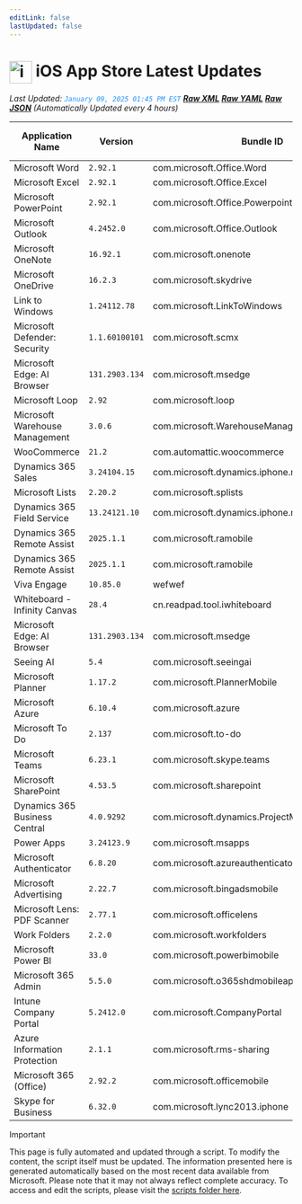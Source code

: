 ```yaml
---
editLink: false
lastUpdated: false
---
```

# <img src="/images/App_Store_logo.png" alt="image" width="40" style="vertical-align: middle; display: inline-block;" /> iOS App Store Latest Updates

<span class="extra-small">_Last Updated: <code style="color : dodgerblue">January 09, 2025 01:45 PM EST</code> [**_Raw XML_**](https://github.com/cocopuff2u/MOFA/blob/main/latest_raw_files/ios_appstore_latest.xml) [**_Raw YAML_**](https://github.com/cocopuff2u/MOFA/blob/main/latest_raw_files/ios_appstore_latest.yaml) [**_Raw JSON_**](https://github.com/cocopuff2u/MOFA/blob/main/latest_raw_files/ios_appstore_latest.json)
 (Automatically Updated every 4 hours)_</span>

| Application Name | Version | Bundle ID | Minimum OS Version | Icon |
|------------------|---------|-----------|-------------------|------|
| Microsoft Word | `2.92.1`| com.microsoft.Office.Word | 17.0 | <img src='https://is1-ssl.mzstatic.com/image/thumb/Purple221/v4/5e/d8/80/5ed880c9-150c-6288-3f39-4407480478dc/AppIcon-0-0-1x_U007epad-0-1-0-0-sRGB-0-0-0-85-220.png/512x512bb.jpg' width='75%' height='75%' /> |
| Microsoft Excel | `2.92.1`| com.microsoft.Office.Excel | 17.0 | <img src='https://is1-ssl.mzstatic.com/image/thumb/Purple211/v4/47/63/a3/4763a384-adef-7b7b-8ac4-175f79ce6161/AppIcon-0-0-1x_U007epad-0-1-0-0-sRGB-0-0-0-85-220.png/512x512bb.jpg' width='75%' height='75%' /> |
| Microsoft PowerPoint | `2.92.1`| com.microsoft.Office.Powerpoint | 17.0 | <img src='https://is1-ssl.mzstatic.com/image/thumb/Purple211/v4/66/93/06/669306e5-e88c-7e5c-714b-e3fe46debaaa/AppIcon-0-0-1x_U007epad-0-1-0-0-sRGB-0-0-0-85-220.png/512x512bb.jpg' width='75%' height='75%' /> |
| Microsoft Outlook | `4.2452.0`| com.microsoft.Office.Outlook | 17.0 | <img src='https://is1-ssl.mzstatic.com/image/thumb/Purple211/v4/12/34/63/1234631a-fb04-023a-e29e-fc5cc8bea231/AppIcon-outlook.prod-0-0-1x_U007epad-0-1-0-0-85-220.png/512x512bb.jpg' width='75%' height='75%' /> |
| Microsoft OneNote | `16.92.1`| com.microsoft.onenote | 17.0 | <img src='https://is1-ssl.mzstatic.com/image/thumb/Purple221/v4/74/f1/66/74f166e6-80b9-33d7-a76a-d9720e4f40a6/AppIcon-0-0-1x_U007epad-0-1-0-sRGB-0-0-0-85-220.png/512x512bb.jpg' width='75%' height='75%' /> |
| Microsoft OneDrive | `16.2.3`| com.microsoft.skydrive | 17.0 | <img src='https://is1-ssl.mzstatic.com/image/thumb/Purple221/v4/97/d8/ee/97d8ee12-bdac-be87-eb1f-ed14e8f2f7ec/AppIcon-0-1x_U007epad-0-1-0-85-220-0.png/512x512bb.jpg' width='75%' height='75%' /> |
| Link to Windows | `1.24112.78`| com.microsoft.LinkToWindows | 16.6 | <img src='https://is1-ssl.mzstatic.com/image/thumb/Purple211/v4/21/6f/67/216f6735-f10b-c9bb-94cc-ee4e5a394e64/AppIcon-0-1x_U007ephone-0-0-85-220-0.png/512x512bb.jpg' width='75%' height='75%' /> |
| Microsoft Defender: Security | `1.1.60100101`| com.microsoft.scmx | 15.0 | <img src='https://is1-ssl.mzstatic.com/image/thumb/Purple221/v4/71/af/27/71af2765-64b9-d792-5bbf-e910e3956d65/AppIcon-0-1x_U007emarketing-0-7-0-85-220-0.png/512x512bb.jpg' width='75%' height='75%' /> |
| Microsoft Edge: AI Browser | `131.2903.134`| com.microsoft.msedge | 16.0 | <img src='https://is1-ssl.mzstatic.com/image/thumb/Purple211/v4/7c/dd/41/7cdd412d-e868-ebb7-9e6f-e5839092134a/AppIcon-0-1x_U007epad-0-0-0-0-0-0-0-85-220-0.png/512x512bb.jpg' width='75%' height='75%' /> |
| Microsoft Loop | `2.92`| com.microsoft.loop | 17.0 | <img src='https://is1-ssl.mzstatic.com/image/thumb/Purple221/v4/be/c7/9a/bec79a26-edcf-5518-881f-e6271d14ccc3/AppIcon-0-0-1x_U007epad-0-1-0-0-85-220.png/512x512bb.jpg' width='75%' height='75%' /> |
| Microsoft Warehouse Management | `3.0.6`| com.microsoft.WarehouseManagement | 10.0 | <img src='https://is1-ssl.mzstatic.com/image/thumb/Purple221/v4/e8/03/5e/e8035edd-1e7f-2c48-8cb4-28f7379987d4/AppIcons-1x_U007emarketing-0-7-0-85-220-0.png/512x512bb.jpg' width='75%' height='75%' /> |
| WooCommerce | `21.2`| com.automattic.woocommerce | 16.0 | <img src='https://is1-ssl.mzstatic.com/image/thumb/Purple221/v4/d1/69/4e/d1694e48-e2ca-a9e1-fca4-1b699c89b408/AppIcon-0-0-1x_U007epad-0-1-0-0-85-220.png/512x512bb.jpg' width='75%' height='75%' /> |
| Dynamics 365 Sales | `3.24104.15`| com.microsoft.dynamics.iphone.moca.sales | 14.0 | <img src='https://is1-ssl.mzstatic.com/image/thumb/Purple221/v4/4b/c9/01/4bc9019e-a89d-de7f-7d9d-9bbdd3d81b92/Sales_AppIcon-1x_U007emarketing-0-7-0-85-220-0.png/512x512bb.jpg' width='75%' height='75%' /> |
| Microsoft Lists | `2.20.2`| com.microsoft.splists | 16.0 | <img src='https://is1-ssl.mzstatic.com/image/thumb/Purple221/v4/9a/79/42/9a794270-c238-2f2b-ef99-06976c577d8c/ListsAppIcon-0-0-1x_U007emarketing-0-7-0-85-220.png/512x512bb.jpg' width='75%' height='75%' /> |
| Dynamics 365 Field Service | `13.24121.10`| com.microsoft.dynamics.iphone.moca.fieldServices | 14.0 | <img src='https://is1-ssl.mzstatic.com/image/thumb/Purple221/v4/03/e6/91/03e69183-f9f0-94c7-9e2e-2a923805b8ab/FieldServices_AppIcon-1x_U007emarketing-0-7-0-85-220-0.png/512x512bb.jpg' width='75%' height='75%' /> |
| Dynamics 365 Remote Assist | `2025.1.1`| com.microsoft.ramobile | 12.2 | <img src='https://is1-ssl.mzstatic.com/image/thumb/Purple211/v4/65/13/1b/65131b48-b4a8-599c-e081-dc91d63fd6bc/AppIcon-1x_U007emarketing-0-7-0-85-220-0.png/512x512bb.jpg' width='75%' height='75%' /> |
| Dynamics 365 Remote Assist | `2025.1.1`| com.microsoft.ramobile | 12.2 | <img src='https://is1-ssl.mzstatic.com/image/thumb/Purple211/v4/65/13/1b/65131b48-b4a8-599c-e081-dc91d63fd6bc/AppIcon-1x_U007emarketing-0-7-0-85-220-0.png/512x512bb.jpg' width='75%' height='75%' /> |
| Viva Engage | `10.85.0`| wefwef | 16.0 | <img src='https://is1-ssl.mzstatic.com/image/thumb/Purple221/v4/3a/73/1b/3a731b91-b0ce-5b8b-547d-36d788ac4900/AppIcon-0-0-1x_U007epad-0-1-0-0-85-220.png/512x512bb.jpg' width='75%' height='75%' /> |
| Whiteboard - Infinity Canvas | `28.4`| cn.readpad.tool.iwhiteboard | 13.0 | <img src='https://is1-ssl.mzstatic.com/image/thumb/Purple221/v4/63/be/8c/63be8c66-adc1-2c8a-b905-4ba7172d33b4/AppIcon-0-0-1x_U007epad-0-1-0-85-220.png/512x512bb.jpg' width='75%' height='75%' /> |
| Microsoft Edge: AI Browser | `131.2903.134`| com.microsoft.msedge | 16.0 | <img src='https://is1-ssl.mzstatic.com/image/thumb/Purple211/v4/7c/dd/41/7cdd412d-e868-ebb7-9e6f-e5839092134a/AppIcon-0-1x_U007epad-0-0-0-0-0-0-0-85-220-0.png/512x512bb.jpg' width='75%' height='75%' /> |
| Seeing AI | `5.4`| com.microsoft.seeingai | 12.0 | <img src='https://is1-ssl.mzstatic.com/image/thumb/Purple211/v4/89/b0/e2/89b0e2fd-6a83-3afa-4823-dcfbdfdb5b27/AppIcons-0-1x_U007emarketing-0-7-0-0-85-220-0.png/512x512bb.jpg' width='75%' height='75%' /> |
| Microsoft Planner | `1.17.2`| com.microsoft.PlannerMobile | 16.0 | <img src='https://is1-ssl.mzstatic.com/image/thumb/Purple211/v4/72/ea/50/72ea505c-7b2a-17e4-6d1b-26494b75d7a2/AppIcon-0-0-1x_U007emarketing-0-8-0-85-220.png/512x512bb.jpg' width='75%' height='75%' /> |
| Microsoft Azure | `6.10.4`| com.microsoft.azure | 14.0 | <img src='https://is1-ssl.mzstatic.com/image/thumb/Purple211/v4/e7/2c/f7/e72cf706-eeab-4e56-e967-6c41238a4285/AppIcons-0-1x_U007emarketing-0-7-0-85-220-0.png/512x512bb.jpg' width='75%' height='75%' /> |
| Microsoft To Do | `2.137`| com.microsoft.to-do | 15.0 | <img src='https://is1-ssl.mzstatic.com/image/thumb/Purple221/v4/75/25/61/752561b0-6425-95e6-6fcf-ca548c27ae5f/To-Do-AppStore-0-1x_U007emarketing-0-10-0-sRGB-85-220-0.png/512x512bb.jpg' width='75%' height='75%' /> |
| Microsoft Teams | `6.23.1`| com.microsoft.skype.teams | 16.0 | <img src='https://is1-ssl.mzstatic.com/image/thumb/Purple211/v4/bb/b7/5b/bbb75b3e-9b19-1226-fede-52519afd8dc2/AppIcon-0-0-1x_U007emarketing-0-7-0-0-85-220.png/512x512bb.jpg' width='75%' height='75%' /> |
| Microsoft SharePoint | `4.53.5`| com.microsoft.sharepoint | 15.0 | <img src='https://is1-ssl.mzstatic.com/image/thumb/Purple211/v4/56/48/3f/56483fb0-9ad8-e7c4-7c88-2450df913fae/SharePointAppIcon-0-0-1x_U007emarketing-0-7-0-85-220.png/512x512bb.jpg' width='75%' height='75%' /> |
| Dynamics 365 Business Central | `4.0.9292`| com.microsoft.dynamics.ProjectMadeira | 13.0 | <img src='https://is1-ssl.mzstatic.com/image/thumb/Purple116/v4/56/18/ad/5618ad08-9054-c975-1517-43d29b51827c/AppIcon-1x_U007emarketing-0-10-0-0-0-85-220.png/512x512bb.jpg' width='75%' height='75%' /> |
| Power Apps | `3.24123.9`| com.microsoft.msapps | 15.0 | <img src='https://is1-ssl.mzstatic.com/image/thumb/Purple221/v4/f6/56/c1/f656c122-88c7-ce7c-706f-e93e279793ab/PowerApps_AppIcon-1x_U007emarketing-0-7-0-85-220-0.png/512x512bb.jpg' width='75%' height='75%' /> |
| Microsoft Authenticator | `6.8.20`| com.microsoft.azureauthenticator | 15.0 | <img src='https://is1-ssl.mzstatic.com/image/thumb/Purple221/v4/cc/9f/f9/cc9ff964-ad76-4a7a-b27a-5f4344de2373/AppIcon-1x_U007emarketing-0-10-0-85-220-0.png/512x512bb.jpg' width='75%' height='75%' /> |
| Microsoft Advertising | `2.22.7`| com.microsoft.bingadsmobile | 13.4 | <img src='https://is1-ssl.mzstatic.com/image/thumb/Purple221/v4/52/96/33/529633f7-5531-3a49-25d0-bf44ab6d1b24/AppIcon-1x_U007emarketing-0-10-0-85-220-0.png/512x512bb.jpg' width='75%' height='75%' /> |
| Microsoft Lens: PDF Scanner | `2.77.1`| com.microsoft.officelens | 15.0 | <img src='https://is1-ssl.mzstatic.com/image/thumb/Purple116/v4/da/26/fc/da26fcc9-b2c3-58d5-a2a9-894ab4a65e4b/AppIcon-0-1x_U007emarketing-0-7-0-85-220.png/512x512bb.jpg' width='75%' height='75%' /> |
| Work Folders | `2.2.0`| com.microsoft.workfolders | 12.1 | <img src='https://is1-ssl.mzstatic.com/image/thumb/Purple114/v4/ed/46/15/ed46150c-83ff-e2bc-4caa-8b5948d65bd2/AppIcon-0-1x_U007emarketing-0-0-GLES2_U002c0-512MB-sRGB-0-0-0-85-220-0-0-0-6.png/512x512bb.jpg' width='75%' height='75%' /> |
| Microsoft Power BI | `33.0`| com.microsoft.powerbimobile | 16.4 | <img src='https://is1-ssl.mzstatic.com/image/thumb/Purple221/v4/0c/6a/0d/0c6a0d65-f19c-29bf-0ee3-60ec7813f770/AppIcon-0-1x_U007emarketing-0-8-0-0-0-85-220-0.png/512x512bb.jpg' width='75%' height='75%' /> |
| Microsoft 365 Admin | `5.5.0`| com.microsoft.o365shdmobileapp | 10.0 | <img src='https://is1-ssl.mzstatic.com/image/thumb/Purple211/v4/f7/7e/4f/f77e4f9b-66c5-9030-5da2-5534474807a2/AppIcon-1x_U007emarketing-0-7-0-85-220-0.png/512x512bb.jpg' width='75%' height='75%' /> |
| Intune Company Portal | `5.2412.0`| com.microsoft.CompanyPortal | 14.0 | <img src='https://is1-ssl.mzstatic.com/image/thumb/Purple221/v4/8d/fe/18/8dfe1824-3627-c77e-f814-ff329bb63432/AppIcon-0-1x_U007emarketing-0-8-0-85-220-0.png/512x512bb.jpg' width='75%' height='75%' /> |
| Azure Information Protection | `2.1.1`| com.microsoft.rms-sharing | 11.0 | <img src='https://is1-ssl.mzstatic.com/image/thumb/Purple211/v4/bb/92/ec/bb92ece4-b3e9-7fff-de38-a1f64c6a6b20/AppIcons-1x_U007emarketing-0-6-0-85-220-0.png/512x512bb.jpg' width='75%' height='75%' /> |
| Microsoft 365 (Office) | `2.92.2`| com.microsoft.officemobile | 17.0 | <img src='https://is1-ssl.mzstatic.com/image/thumb/Purple211/v4/47/03/04/470304d5-01b5-d817-262d-2e2f3831dec9/AppIcon-0-0-1x_U007epad-0-1-0-0-sRGB-0-85-220.png/512x512bb.jpg' width='75%' height='75%' /> |
| Skype for Business | `6.32.0`| com.microsoft.lync2013.iphone | 15.0 | <img src='https://is1-ssl.mzstatic.com/image/thumb/Purple211/v4/c5/97/5a/c5975a03-81d7-7f7f-ba3b-43b2f69fa78a/AppIcon-0-0-1x_U007emarketing-0-5-0-85-220.png/512x512bb.jpg' width='75%' height='75%' /> |

> [!IMPORTANT]
> This page is fully automated and updated through a script. To modify the content, the script itself must be updated. The information presented here is generated automatically based on the most recent data available from Microsoft. Please note that it may not always reflect complete accuracy. To access and edit the scripts, please visit the [scripts folder here](https://github.com/cocopuff2u/MOFA_WEBSITE/tree/main/update_readme_scripts).
